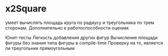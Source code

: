 # x2Square
умеет вычислять площадь круга по радиусу и треугольника по трем сторонам. Дополнительно к работоспособности оценим:

Юнит-тесты
Легкость добавления других фигур
Вычисление площади фигуры без знания типа фигуры в compile-time
Проверку на то, является ли треугольник прямоугольным

